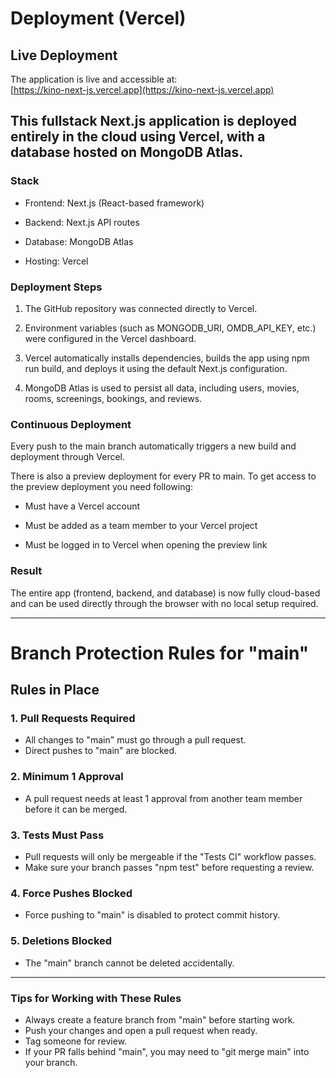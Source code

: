 # Deployment (Vercel)

## Live Deployment

The application is live and accessible at:  
[https://kino-next-js.vercel.app](https://kino-next-js.vercel.app)

## This fullstack Next.js application is deployed entirely in the cloud using Vercel, with a database hosted on MongoDB Atlas.

### Stack

- Frontend: Next.js (React-based framework)

- Backend: Next.js API routes

- Database: MongoDB Atlas

- Hosting: Vercel

### Deployment Steps

1. The GitHub repository was connected directly to Vercel.

2. Environment variables (such as MONGODB_URI, OMDB_API_KEY, etc.) were configured in the Vercel dashboard.

3. Vercel automatically installs dependencies, builds the app using npm run build, and deploys it using the default Next.js configuration.

4. MongoDB Atlas is used to persist all data, including users, movies, rooms, screenings, bookings, and reviews.

### Continuous Deployment

Every push to the main branch automatically triggers a new build and deployment through Vercel.

There is also a preview deployment for every PR to main. To get access to the preview deployment you need following:

- Must have a Vercel account

- Must be added as a team member to your Vercel project

- Must be logged in to Vercel when opening the preview link

### Result

The entire app (frontend, backend, and database) is now fully cloud-based and can be used directly through the browser with no local setup required.

---

# Branch Protection Rules for "main"

## Rules in Place

### 1. Pull Requests Required

- All changes to "main" must go through a pull request.
- Direct pushes to "main" are blocked.

### 2. Minimum 1 Approval

- A pull request needs at least 1 approval from another team member before it can be merged.

### 3. Tests Must Pass

- Pull requests will only be mergeable if the "Tests CI" workflow passes.
- Make sure your branch passes "npm test" before requesting a review.

### 4. Force Pushes Blocked

- Force pushing to "main" is disabled to protect commit history.

### 5. Deletions Blocked

- The "main" branch cannot be deleted accidentally.

---

### Tips for Working with These Rules

- Always create a feature branch from "main" before starting work.
- Push your changes and open a pull request when ready.
- Tag someone for review.
- If your PR falls behind "main", you may need to "git merge main" into your branch.
